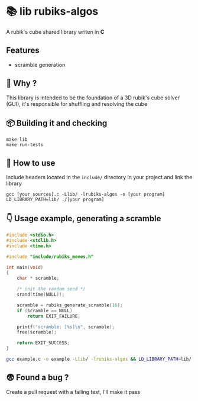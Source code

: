 

# 📚 lib rubiks-algos

A rubik's cube shared library writen in **C**


## Features

- scramble generation


## 🫨 Why ?

This library is intended to be the foundation of a 3D rubik's cube solver (GUI),
it's responsible for shuffling and resolving the cube


## 📦 Building it and checking

```
make lib
make run-tests
```


## 🤔 How to use

Include headers located in the `include/` directory in your project and link the library
```
gcc [your sources].c -Llib/ -lrubiks-algos -o [your program]
LD_LIBRARY_PATH=lib/ ./[your program]
```


## 👇 Usage example, generating a scramble

```C
#include <stdio.h>
#include <stdlib.h>
#include <time.h>

#include "include/rubiks_moves.h"

int main(void)
{
	char * scramble;

	/* init the random seed */
	srand(time(NULL));

	scramble = rubiks_generate_scramble(16);
	if (scramble == NULL)
		return EXIT_FAILURE;

	printf("scramble: [%s]\n", scramble);
	free(scramble);

	return EXIT_SUCCESS;
}

```
```bash
gcc example.c -o example -Llib/ -lrubiks-algos && LD_LIBRARY_PATH=lib/ ./example
```


## 😨 Found a bug ?

Create a pull request with a failing test, I'll make it pass

